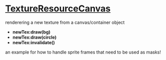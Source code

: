 # [TextureResourceCanvas](https://docs.coronalabs.com/api/type/TextureResourceCanvas/index.html)
renderering a new texture from a canvas/container object


+ **newTex:draw(bg)**
+ **newTex:draw(circle)**
+ **newTex:invalidate()**


an example for how to handle sprite frames that need to be used as masks!
